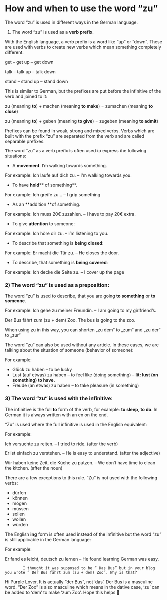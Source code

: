 # How and when to use the word “zu”

[](http://www.jabbalab.com/blog/wp-content/uploads/2010/06/zu1.jpg)


The word “zu“ is used in different ways in the German language.

 1) The word “zu” is used as a **verb 	prefix**.

With the English language, a verb prefix is a word like “up” or “down”. These are used with verbs to create new verbs which mean something completely different.


 get – get up – get down

 talk – talk up – talk down

 stand – stand up – stand down


This is similar to German, but the prefixes are put before the infinitive of the verb and joined to it:

zu (meaning **to**) + machen (meaning **to make**) = zumachen (meaning **to close**)

zu (meaning **to**) + geben (meaning **to give**) = zugeben (meaning **to admit**)


Prefixes can be found in weak, strong and mixed verbs. Verbs which are built with the prefix “zu” are separated from the verb and are called separable prefixes.


The word “zu” as a verb prefix is often used to express the following situations:

- A **movement**. I’m walking towards 	something. 

For example: Ich laufe auf dich zu. – I‘m walking towards you.

- To 	have **hold**** of something**. 

For example: Ich greife zu… – I grip something

- As 	an **addition **of 	something. 

For example: Ich muss 20€ zuzahlen. – I have to pay 20€ extra. 

- To 	give **attention** to someone: 

For example: Ich höre dir zu. – I’m listening to you.

- To 	describe that something is **being** **closed**: 

For example: Er macht die Tür zu. – He closes the door.

- To 	describe, that something is **being** **covered**:

For example: Ich decke die Seite zu. – I cover up the page

### 2) The word “zu” is used as a **preposition**:

The word “zu” is used to describe, that you are going **to something** or **to someone**.

For example: Ich gehe zu meiner Freundin. – I am going to my girlfriend’s.

Der Bus fährt zum (zu + dem) Zoo. The bus is going to the zoo.

When using zu in this way, you can shorten „zu dem“ to „zum“ and „zu der“ to „zur“

The word “zu“ can also be used without any article. In these cases, we are talking about the situation of someone (behavior of someone):

For example: 

- Glück zu haben – to be lucky
- Lust (auf etwas) zu haben – to feel like (doing something) – **lit: lust (on something) to have.**
- Freude (an etwas) zu haben – to take pleasure (in something)




### 3) The word “zu“ is used with the **infinitive**:

The infinitive is the full **to** form of the verb, for example: **to sleep**, **to do**. In German it is always written with an en on the end.

“Zu” is used where the full infinitive is used in the English equivalent:

For example:

Ich versuchte zu reiten. –  I tried to ride. (after the verb)

Er ist einfach zu verstehen. – He is easy to understand. (after the adjective)

Wir haben keine Zeit, die Küche zu putzen. – We don’t have time to clean the kitchen. (after the noun)

There are a few exceptions to this rule. “Zu” is not used with the following verbs:

- dürfen
- können
- mögen
- müssen
- sollen
- wollen
- würden

The English **ing** form is often used instead of the infinitive but the word “zu” is still applicable in the German language:

For example:

Er fand es leicht, deutsch zu lernen – He found learning German was easy.








        
        
            I thought it was supposed to be ” Das Bus” but in your blog you wrote ” Der Bus fährt zum (zu + dem) Zoo”. Why is that?

        

    


Hi Purple Lover,
It is actually “der Bus”, not ‘das’. Der Bus is a masculine word. “Der Zoo” is also masculine which means in the dative case, ‘zu’ can be added to ‘dem’ to make ‘zum Zoo’.
Hope this helps 🙂

